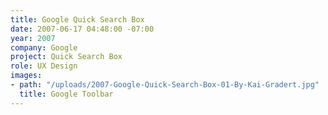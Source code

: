 ```yaml
---
title: Google Quick Search Box
date: 2007-06-17 04:48:00 -07:00
year: 2007
company: Google
project: Quick Search Box
role: UX Design
images:
- path: "/uploads/2007-Google-Quick-Search-Box-01-By-Kai-Gradert.jpg"
  title: Google Toolbar
---
```


